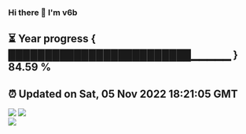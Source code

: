 ### Hi there 👋  I'm v6b  
⏳ Year progress { █████████████████████████▁▁▁▁▁ } 84.59 %
---
⏰ Updated on Sat, 05 Nov 2022 18:21:05 GMT
---
![](https://github-readme-stats.vercel.app/api?username=v6b&bg_color=30,e96443,904e95&title_color=fff&text_color=fff&layout=compact)
![](https://github-readme-stats.vercel.app/api/top-langs/?username=v6b&layout=compact&bg_color=30,e96443,904e95&title_color=fff&text_color=fff)  
![](https://gcore.jsdelivr.net/gh/v6b/v6b@main/assets/github-contribution-grid-snake.svg)

